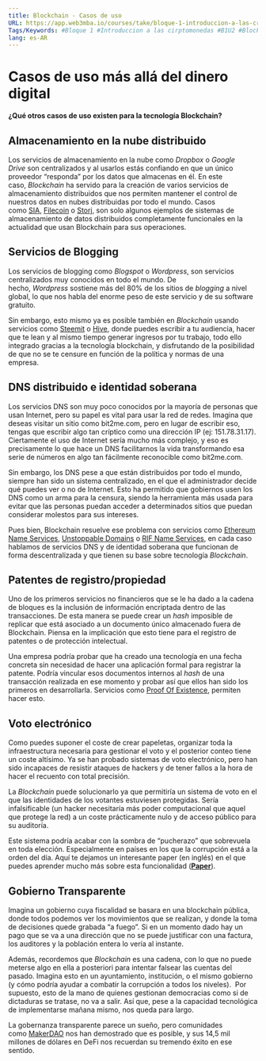 ```yaml
---
title: Blockchain - Casos de uso
URL: https://app.web3mba.io/courses/take/bloque-1-introduccion-a-las-criptomonedas/texts/35678398-u2-6-blockchain-casos-de-uso
Tags/Keywords: #Bloque 1 #Introduccion a las cirptomonedas #B1U2 #Blockchain #tecnologia para descentralizar el dinero #tecnologia para descentralizar #descentralizar el dinero #Criptomonedas #Revolucion del dinero #Casos de uso #Casos de uso Blockchain
lang: es-AR
---
```

# Casos de uso más allá del dinero digital
**¿Qué otros casos de uso existen para la tecnología Blockchain?**
## Almacenamiento en la nube distribuido
Los servicios de almacenamiento en la nube como _Dropbox_ o _Google Drive_ son centralizados y al usarlos estás confiando en que un único proveedor “responda” por los datos que almacenas en él. En este caso, _Blockchain_ ha servido para la creación de varios servicios de almacenamiento distribuidos que nos permiten mantener el control de nuestros datos en nubes distribuidas por todo el mundo. Casos como [SIA](https://sia.tech/), [Filecoin](https://filecoin.io/) o [Storj](https://www.storj.io/), son solo algunos ejemplos de sistemas de almacenamiento de datos distribuidos completamente funcionales en la actualidad que usan Blockchain para sus operaciones.    

## Servicios de Blogging
Los servicios de blogging como _Blogspot_ o _Wordpress_, son servicios centralizados muy conocidos en todo el mundo. De hecho, _Wordpress_ sostiene más del 80% de los sitios de _blogging_ a nivel global, lo que nos habla del enorme peso de este servicio y de su software gratuito.   

Sin embargo, esto mismo ya es posible también en _Blockchain_ usando servicios como [Steemit](https://steemit.com/) o [Hive](https://hive.blog/), donde puedes escribir a tu audiencia, hacer que te lean y al mismo tiempo generar ingresos por tu trabajo, todo ello integrado gracias a la tecnología blockchain, y disfrutando de la posibilidad de que no se te censure en función de la política y normas de una empresa.    

## DNS distribuido e identidad soberana
Los servicios DNS son muy poco conocidos por la mayoría de personas que usan Internet, pero su papel es vital para usar la red de redes. Imagina que deseas visitar un sitio como bit2me.com, pero en lugar de escribir eso, tengas que escribir algo tan críptico como una dirección IP (ej: 151.78.31.17). Ciertamente el uso de Internet sería mucho más complejo, y eso es precisamente lo que hace un DNS facilitarnos la vida transformando esa serie de números en algo tan fácilmente reconocible como bit2me.com.

Sin embargo, los DNS pese a que están distribuidos por todo el mundo, siempre han sido un sistema centralizado, en el que el administrador decide qué puedes ver o no de Internet. Esto ha permitido que gobiernos usen los DNS como un arma para la censura, siendo la herramienta más usada para evitar que las personas puedan acceder a determinados sitios que puedan considerar molestos para sus intereses. 

Pues bien, Blockchain resuelve ese problema con servicios como [Ethereum Name Services](https://ens.domains/es/), [Unstoppable Domains](https://unstoppabledomains.com/es-es) o [RIF Name Services](https://www.rifos.org/nameservice/), en cada caso hablamos de servicios DNS y de identidad soberana que funcionan de forma descentralizada y que tienen su base sobre tecnología _Blockchain_.

## Patentes de registro/propiedad
Uno de los primeros servicios no financieros que se le ha dado a la cadena de bloques es la inclusión de información encriptada dentro de las transacciones. De esta manera se puede crear un _hash_ imposible de replicar que está asociado a un documento único almacenado fuera de Blockchain. Piensa en la implicación que esto tiene para el registro de patentes o de protección intelectual.

Una empresa podría probar que ha creado una tecnología en una fecha concreta sin necesidad de hacer una aplicación formal para registrar la patente. Podría vincular esos documentos internos al _hash_ de una transacción realizada en ese momento y probar así que ellos han sido los primeros en desarrollarla. Servicios como [Proof Of Existence](https://www.proofofexistence.com/), permiten hacer esto.

## Voto electrónico
Como puedes suponer el coste de crear papeletas, organizar toda la infraestructura necesaria para gestionar el voto y el posterior conteo tiene un coste altísimo. Ya se han probado sistemas de voto electrónico, pero han sido incapaces de resistir ataques de hackers y de tener fallos a la hora de hacer el recuento con total precisión.

La _Blockchain_ puede solucionarlo ya que permitiría un sistema de voto en el que las identidades de los votantes estuviesen protegidas. Sería infalsificable (un hacker necesitaría más poder computacional que aquel que protege la red) a un coste prácticamente nulo y de acceso público para su auditoría.

Este sistema podría acabar con la sombra de “pucherazo” que sobrevuela en toda elección. Especialmente en países en los que la corrupción está a la orden del día. Aquí te dejamos un interesante paper (en inglés) en el que puedes aprender mucho más sobre esta funcionalidad ([**Paper**](https://academy.bit2me.com/wp-content/uploads/2023/09/blockchain-vote-system.pdf)).

## Gobierno Transparente
Imagina un gobierno cuya fiscalidad se basara en una blockchain pública, donde todos podemos ver los movimientos que se realizan, y donde la toma de decisiones quede grabada “a fuego”. Si en un momento dado hay un pago que se va a una dirección que no se puede justificar con una factura, los auditores y la población entera lo vería al instante.

Además, recordemos que _Blockchain_ es una cadena, con lo que no puede meterse algo en ella a posteriori para intentar falsear las cuentas del pasado. Imagina esto en un ayuntamiento, institución, o el mismo gobierno (y cómo podría ayudar a combatir la corrupción a todos los niveles).  Por supuesto, esto de la mano de quienes gestionan democracias como si de dictaduras se tratase, no va a salir. Así que, pese a la capacidad tecnológica de implementarse mañana mismo, nos queda para largo.

La gobernanza transparente parece un sueño, pero comunidades como [MakerDAO](https://makerdao.com/es/) nos han demostrado que es posible, y sus 14,5 mil millones de dólares en DeFi nos recuerdan su tremendo éxito en ese sentido.